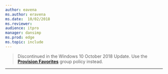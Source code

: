 ```yaml
---
author: eavena
ms.author: eravena
ms.date:  10/02/2018
ms.reviewer: 
audience: itpromanager: dansimp
ms.prod: edge
ms.topic: include
---
```


<!-- ## Configure Favorites -->
>Discontinued in the Windows 10 October 2018 Update. Use the **[Provision Favorites](../available-policies.md#provision-favorites)** group policy instead.

<hr>
